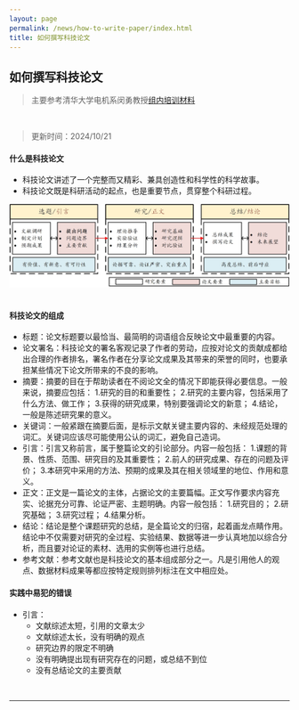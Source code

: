 ```yaml
---
layout: page
permalink: /news/how-to-write-paper/index.html
title: 如何撰写科技论文
---
```


## 如何撰写科技论文

> 主要参考清华大学电机系闵勇教授[组内培训材料](https://lezheng.org/news/how-to-write-paper.assets/怎样撰写科技论文-闵勇.pdf)

<br>

> 更新时间：2024/10/21

#### 什么是科技论文
- 科技论文讲述了一个完整而又精彩、兼具创造性和科学性的科学故事。
- 科技论文既是科研活动的起点，也是重要节点，贯穿整个科研过程。

<center>
<img src="/news/how-to-write-paper.assets/fig1.jpg">
</center>

<br>

#### 科技论文的组成

- 标题：论文标题要以最恰当、最简明的词语组合反映论文中最重要的内容。
- 论文署名：科技论文的署名客观记录了作者的劳动，应按对论文的贡献成都给出合理的作者排名，署名作者在分享论文成果及其带来的荣誉的同时，也要承担某些情况下论文所带来的不良的影响。
- 摘要：摘要的目在于帮助读者在不阅论文全的情况下即能获得必要信息。一般来说，摘要应包括：
	1.研究的目的和重要性；
	2.研究的主要内容，包括采用了什么方法、做工作；
	3.获得的研究成果，特别要强调论文的新意；
	4.结论，一般是陈述研究果的意义。
- 关键词：一般紧跟在摘要后面，是标示文献关键主要内容的、未经规范处理的词汇。关键词应该尽可能使用公认的词汇，避免自己造词。
- 引言：引言又称前言，属于整篇论文的引论部分。内容一般包括：
	1.课题的背景、性质、范围、研究目的及其重要性；
	2.前人的研究成果、存在的问题及评价；
	3.本研究中采用的方法、预期的成果及其在相关领域里的地位、作用和意义。
- 正文：正文是一篇论文的主体，占据论文的主要篇幅。正文写作要求内容充实、论据充分可靠、论证严密、主题明确。内容一般包括：
	1.研究目的；
	2.研究基础；
	3.研究过程；
	4.结果分析。
- 结论：结论是整个课题研究的总结，是全篇论文的归宿，起着画龙点睛作用。结论中不仅需要对研究的全过程、实验结果、数据等进一步认真地加以综合分析，而且要对论证的素材、选用的实例等也进行总结。
- 参考文献：参考文献也是科技论文的基本组成部分之一。凡是引用他人的观点、数据材料成果等都应按特定规则排列标注在文中相应处。


#### 实践中易犯的错误
- 引言：
	- 文献综述太短，引用的文章太少
	- 文献综述太长，没有明确的观点
	- 研究边界的限定不明确
	- 没有明确提出现有研究存在的问题，或总结不到位
	- 没有总结论文的主要贡献



<br>

----

